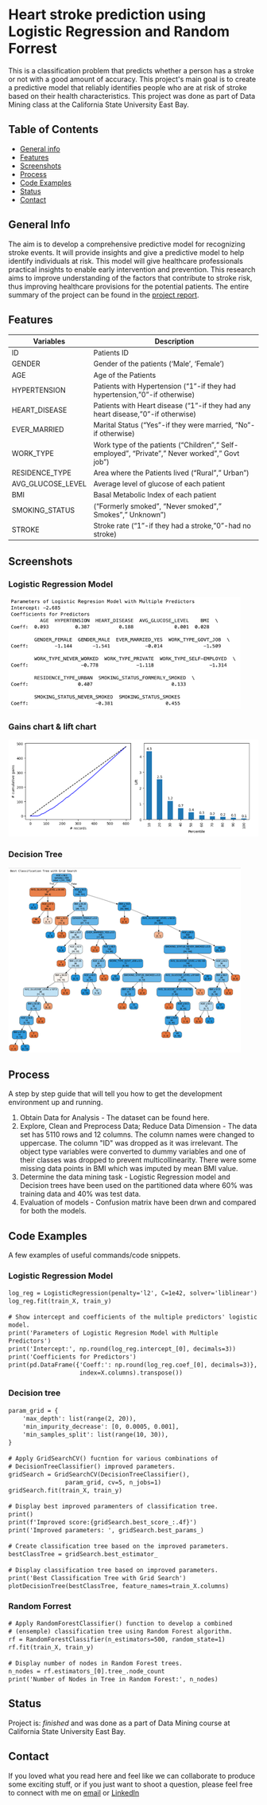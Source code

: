 # Heart stroke prediction using Logistic Regression and Random Forrest

This is a classification problem that predicts whether a person has a stroke or not with a good amount of accuracy. This project's main goal is to create a predictive model that reliably identifies people who are at risk of stroke based on their health characteristics. This project was done as part of Data Mining class at the California State University East Bay.

## Table of Contents
* [General info](#general-info)
* [Features](#features)
* [Screenshots](#screenshots)
* [Process](#process)
* [Code Examples](#code-examples)
* [Status](#status)
* [Contact](#contact)

## General Info
The aim is to develop a comprehensive predictive model for recognizing stroke events. It will provide insights and give a predictive model to help identify individuals at risk. This model will give healthcare professionals practical insights to enable early intervention and prevention. This research aims to improve understanding of the factors that contribute to stroke risk, thus improving healthcare provisions for the potential patients. The entire summary of the project can be found in the [project report](https://github.com/osheengupta/Heart-stroke-prediction-using-Logistic-Regression-and-Random-Forrest/blob/8963809e5d5936d2d78da31bead7ef5cd8558a93/Stroke_prediction.pdf).


## Features
| Variables | Description |
| --- | --- |
| ID | Patients ID|
| GENDER | Gender of the patients (‘Male’, ‘Female’)|
| AGE | Age of the Patients |
| HYPERTENSION | Patients with Hypertension (“1”-if they had hypertension,”0”-if otherwise) |
| HEART_DISEASE | Patients with Heart disease (“1”-if they had any heart disease,”0”-if otherwise) |
| EVER_MARRIED | Marital Status (“Yes”-if they were married, “No”-if otherwise) |
| WORK_TYPE | Work type of the patients (“Children”,” Self-employed”, “Private”,” Never worked”,” Govt job”) |
| RESIDENCE_TYPE | Area where the Patients lived (“Rural”,” Urban”) |
| AVG_GLUCOSE_LEVEL | Average level of glucose of each patient |
| BMI | Basal Metabolic Index of each patient |
| SMOKING_STATUS | (“Formerly smoked”, “Never smoked”,” Smokes”,” Unknown”) |
| STROKE | Stroke rate (“1”-if they had a stroke,”0”-had no stroke) |


## Screenshots
### Logistic Regression Model
![LRM](./img/Picture4.png)

### Gains chart & lift chart
![Charts](./img/Picture2.png)

### Decision Tree
![Decision Tree](./img/Picture1.png)


## Process

A step by step guide that will tell you how to get the development environment up and running.

1.	Obtain Data for Analysis - The dataset can be found here.
2.	Explore, Clean and Preprocess Data; Reduce Data Dimension - The data set has 5110 rows and 12 columns. The column names were changed to uppercase. The column "ID" was dropped as it was irrelevant. The object type variables were converted to dummy      variables and one of their classes was dropped to prevent multicollinearity.
    There were some missing data points in BMI which was imputed by mean BMI value.
3. Determine the data mining task - Logistic Regression model and Decision trees have been used on the partitioned data where 60% was training data and 40% was test data.
4. Evaluation of models - Confusion matrix have been drwn and compared for both the models.
   

## Code Examples

A few examples of useful commands/code snippets.

### Logistic Regression Model
```
log_reg = LogisticRegression(penalty='l2', C=1e42, solver='liblinear')
log_reg.fit(train_X, train_y)

# Show intercept and coefficients of the multiple predictors' logistic model.
print('Parameters of Logistic Regresion Model with Multiple Predictors')
print('Intercept:', np.round(log_reg.intercept_[0], decimals=3))
print('Coefficients for Predictors')
print(pd.DataFrame({'Coeff:': np.round(log_reg.coef_[0], decimals=3)}, 
                    index=X.columns).transpose())
```
### Decision tree 
```
param_grid = {
    'max_depth': list(range(2, 20)),  
    'min_impurity_decrease': [0, 0.0005, 0.001], 
    'min_samples_split': list(range(10, 30)),
}

# Apply GridSearchCV() fucntion for various combinations of
# DecisionTreeClassifier() improved parameters. 
gridSearch = GridSearchCV(DecisionTreeClassifier(), 
                param_grid, cv=5, n_jobs=1)
gridSearch.fit(train_X, train_y)

# Display best improved paramenters of classification tree. 
print()
print(f'Improved score:{gridSearch.best_score_:.4f}')
print('Improved parameters: ', gridSearch.best_params_)

# Create classification tree based on the improved parameters.
bestClassTree = gridSearch.best_estimator_

# Display classification tree based on improved parameters.
print('Best Classification Tree with Grid Search')
plotDecisionTree(bestClassTree, feature_names=train_X.columns)
```
### Random Forrest
```
# Apply RandomForestClassifier() function to develop a combined
# (ensemple) classification tree using Random Forest algorithm.
rf = RandomForestClassifier(n_estimators=500, random_state=1)
rf.fit(train_X, train_y)

# Display number of nodes in Random Forest trees.
n_nodes = rf.estimators_[0].tree_.node_count
print('Number of Nodes in Tree in Random Forest:', n_nodes)
```

## Status

Project is: _finished_ and was done as a part of Data Mining course at California State University East Bay.

## Contact
If you loved what you read here and feel like we can collaborate to produce some exciting stuff, or if you
just want to shoot a question, please feel free to connect with me on <a href="osheengupta1994@gmail.com" target="_blank">email</a> or
<a href="www.linkedin.com/in/osheengupta" target="_blank">LinkedIn</a>
